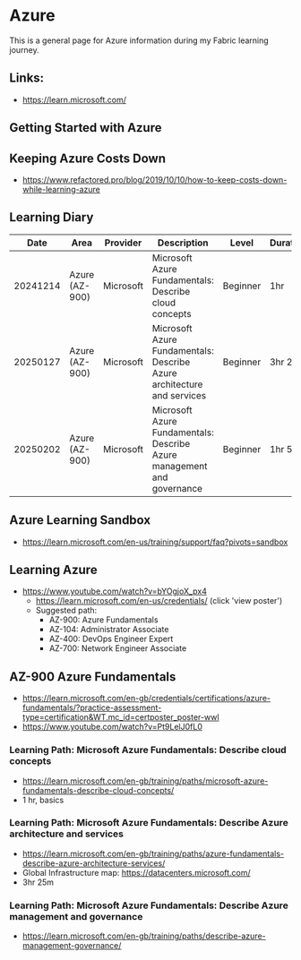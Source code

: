 # Azure
This is a general page for Azure information during my Fabric learning journey.

## Links:
- https://learn.microsoft.com/

## Getting Started with Azure

## Keeping Azure Costs Down
- https://www.refactored.pro/blog/2019/10/10/how-to-keep-costs-down-while-learning-azure

## Learning Diary

| Date     | Area           | Provider  | Description                                                            | Level    | Duration | Url                                                                                                       | Status    | Rating | Comments                                     |
| -------- | -------------- | --------- | ---------------------------------------------------------------------- | -------- | -------- | --------------------------------------------------------------------------------------------------------- | --------- | ------ | -------------------------------------------- |
| 20241214 | Azure (AZ-900) | Microsoft | Microsoft Azure Fundamentals: Describe cloud concepts                  | Beginner | 1hr      | https://learn.microsoft.com/en-us/training/paths/microsoft-azure-fundamentals-describe-cloud-concepts/    | Completed | **     |                                              |
| 20250127 | Azure (AZ-900) | Microsoft | Microsoft Azure Fundamentals: Describe Azure architecture and services | Beginner | 3hr 25m  | https://learn.microsoft.com/en-gb/training/paths/azure-fundamentals-describe-azure-architecture-services/ | Completed | ****   | Good grounding of a number of Azure concepts |
| 20250202 | Azure (AZ-900) | Microsoft | Microsoft Azure Fundamentals: Describe Azure management and governance | Beginner | 1hr 52m  | https://learn.microsoft.com/en-gb/training/paths/describe-azure-management-governance/                    | Completed | ****   | Completed 20250209                           |

## Azure Learning Sandbox
- https://learn.microsoft.com/en-us/training/support/faq?pivots=sandbox
 
## Learning Azure
- https://www.youtube.com/watch?v=bYOgjoX_px4
  - https://learn.microsoft.com/en-us/credentials/ (click 'view poster')
  - Suggested path:
    - AZ-900: Azure Fundamentals
    - AZ-104: Administrator Associate
    - AZ-400: DevOps Engineer Expert
    - AZ-700: Network Engineer Associate

## AZ-900 Azure Fundamentals
- https://learn.microsoft.com/en-gb/credentials/certifications/azure-fundamentals/?practice-assessment-type=certification&WT.mc_id=certposter_poster-wwl
- https://www.youtube.com/watch?v=Pt9LelJ0fL0

### Learning Path: Microsoft Azure Fundamentals: Describe cloud concepts
- https://learn.microsoft.com/en-gb/training/paths/microsoft-azure-fundamentals-describe-cloud-concepts/
- 1 hr, basics

### Learning Path: Microsoft Azure Fundamentals: Describe Azure architecture and services
- https://learn.microsoft.com/en-gb/training/paths/azure-fundamentals-describe-azure-architecture-services/
- Global Infrastructure map: https://datacenters.microsoft.com/
- 3hr 25m

### Learning Path: Microsoft Azure Fundamentals: Describe Azure management and governance 
- https://learn.microsoft.com/en-gb/training/paths/describe-azure-management-governance/